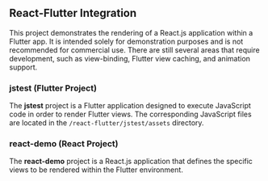 
## React-Flutter Integration

This project demonstrates the rendering of a React.js application within a Flutter app. It is intended solely for demonstration purposes and is not recommended for commercial use. There are still several areas that require development, such as view-binding, Flutter view caching, and animation support.

### jstest (Flutter Project)

The **jstest** project is a Flutter application designed to execute JavaScript code in order to render Flutter views. The corresponding JavaScript files are located in the `/react-flutter/jstest/assets` directory.

### react-demo (React Project)

The **react-demo** project is a React.js application that defines the specific views to be rendered within the Flutter environment.
